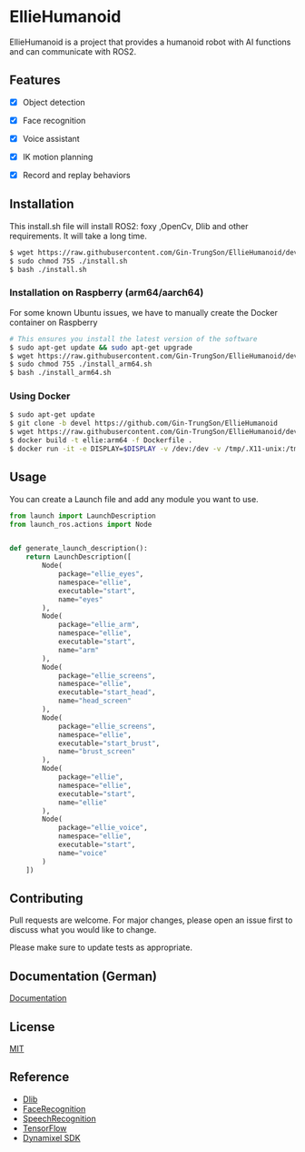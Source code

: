 # EllieHumanoid

EllieHumanoid is a project that provides a humanoid robot with AI functions and can communicate with ROS2.

## Features

- [x] Object detection 

- [x] Face recognition
- [x] Voice assistant
- [x] IK motion planning
- [x] Record and replay behaviors

## Installation

This install.sh file will install ROS2: foxy ,OpenCv, Dlib and other requirements. It will take a long time.

```bash
$ wget https://raw.githubusercontent.com/Gin-TrungSon/EllieHumanoid/devel/install.sh
$ sudo chmod 755 ./install.sh
$ bash ./install.sh
```
### Installation on Raspberry (arm64/aarch64)
For some known Ubuntu issues, we have to manually create the Docker container on Raspberry
```bash
# This ensures you install the latest version of the software
$ sudo apt-get update && sudo apt-get upgrade
$ wget https://raw.githubusercontent.com/Gin-TrungSon/EllieHumanoid/devel/install_arm64.sh
$ sudo chmod 755 ./install_arm64.sh
$ bash ./install_arm64.sh
```
### Using Docker
```bash
$ sudo apt-get update 
$ git clone -b devel https://github.com/Gin-TrungSon/EllieHumanoid
$ wget https://raw.githubusercontent.com/Gin-TrungSon/EllieHumanoid/devel/Dockerfile
$ docker build -t ellie:arm64 -f Dockerfile .
$ docker run -it -e DISPLAY=$DISPLAY -v /dev:/dev -v /tmp/.X11-unix:/tmp/.X11-unix:rw -e QT_X11_NO_MITSHM=1 --privileged --name ellie_container ellie:arm64
```


## Usage
You can create a Launch file and add any module you want to use.
```python
from launch import LaunchDescription
from launch_ros.actions import Node


def generate_launch_description():
    return LaunchDescription([
        Node(
            package="ellie_eyes",
            namespace="ellie",
            executable="start",
            name="eyes"
        ),
        Node(
            package="ellie_arm",
            namespace="ellie",
            executable="start",
            name="arm"
        ),
        Node(
            package="ellie_screens",
            namespace="ellie",
            executable="start_head",
            name="head_screen"
        ),
        Node(
            package="ellie_screens",
            namespace="ellie",
            executable="start_brust",
            name="brust_screen"
        ),
        Node(
            package="ellie",
            namespace="ellie",
            executable="start",
            name="ellie"
        ),
        Node(
            package="ellie_voice",
            namespace="ellie",
            executable="start",
            name="voice"
        )
    ])

```

## Contributing
Pull requests are welcome. For major changes, please open an issue first to discuss what you would like to change.

Please make sure to update tests as appropriate.

## Documentation (German)
[Documentation](https://github.com/Gin-TrungSon/EllieHumanoid/blob/devel/Documentation.docx)
## License
[MIT](https://choosealicense.com/licenses/mit/)

## Reference
- [Dlib](https://github.com/davisking/dlib)
- [FaceRecognition](https://github.com/ageitgey/face_recognition)
- [SpeechRecognition](/https://github.com/Uberi/speech_recognition)
- [TensorFlow](https://www.tensorflow.org/lite/guide)
- [Dynamixel SDK](https://github.com/ROBOTIS-GIT/DynamixelSDK)
